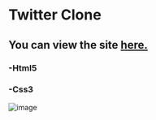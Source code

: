 # Twitter Clone
 
## You can view the site [**here.**](https://rawcdn.githack.com/hasanilteris/Twitter-Clone-Project/b253fc4a008cf572e9587749f18d08a303f7101f/index.html)

### -Html5

### -Css3


![image](https://user-images.githubusercontent.com/82460438/134988127-7740952e-3f90-4375-bf3a-1db4e843ef19.png)
